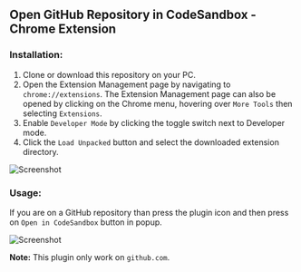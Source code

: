 ## Open GitHub Repository in CodeSandbox - Chrome Extension

### Installation:

1. Clone or download this repository on your PC.
2. Open the Extension Management page by navigating to `chrome://extensions`. The Extension Management page can also be opened by clicking on the Chrome menu, hovering over `More Tools` then selecting `Extensions`.
3. Enable `Developer Mode` by clicking the toggle switch next to Developer mode.
4. Click the `Load Unpacked` button and select the downloaded extension directory.

![Screenshot](https://cdn1.imggmi.com/uploads/2019/10/16/a27fc6bb73eca00c3187e618bee04aaa-full.png)

### Usage:

If you are on a GitHub repository than press the plugin icon and then press on `Open in CodeSandbox` button in popup.

![Screenshot](https://cdn1.imggmi.com/uploads/2019/10/16/f5f603b4ff793a2628d29bbbf0b043e7-full.png)

**Note:** This plugin only work on `github.com`.
